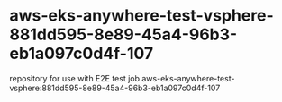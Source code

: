 # aws-eks-anywhere-test-vsphere-881dd595-8e89-45a4-96b3-eb1a097c0d4f-107
repository for use with E2E test job aws-eks-anywhere-test-vsphere:881dd595-8e89-45a4-96b3-eb1a097c0d4f-107
